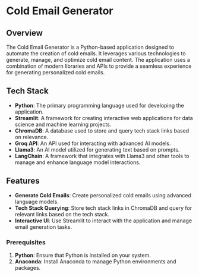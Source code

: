# Cold Email Generator

## Overview

The Cold Email Generator is a Python-based application designed to automate the creation of cold emails. It leverages various technologies to generate, manage, and optimize cold email content. The application uses a combination of modern libraries and APIs to provide a seamless experience for generating personalized cold emails.

## Tech Stack

- **Python**: The primary programming language used for developing the application.
- **Streamlit**: A framework for creating interactive web applications for data science and machine learning projects.
- **ChromaDB**: A database used to store and query tech stack links based on relevance.
- **Groq API**: An API used for interacting with advanced AI models.
- **Llama3**: An AI model utilized for generating text based on prompts.
- **LangChain**: A framework that integrates with Llama3 and other tools to manage and enhance language model interactions.

## Features

- **Generate Cold Emails**: Create personalized cold emails using advanced language models.
- **Tech Stack Querying**: Store tech stack links in ChromaDB and query for relevant links based on the tech stack.
- **Interactive UI**: Use Streamlit to interact with the application and manage email generation tasks.

### Prerequisites

1. **Python**: Ensure that Python is installed on your system.
2. **Anaconda**: Install Anaconda to manage Python environments and packages.
